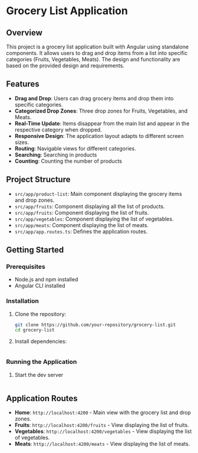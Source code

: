# Grocery List Application

## Overview

This project is a grocery list application built with Angular using standalone components. It allows users to drag and drop items from a list into specific categories (Fruits, Vegetables, Meats). The design and functionality are based on the provided design and requirements.

## Features

- **Drag and Drop**: Users can drag grocery items and drop them into specific categories.
- **Categorized Drop Zones**: Three drop zones for Fruits, Vegetables, and Meats.
- **Real-Time Update**: Items disappear from the main list and appear in the respective category when dropped.
- **Responsive Design**: The application layout adapts to different screen sizes.
- **Routing**: Navigable views for different categories.
- **Searching**: Searching in products 
- **Counting**: Counting the number of products

## Project Structure

- `src/app/product-list`: Main component displaying the grocery items and drop zones.
- `src/app/fruits`: Component displaying all the list of products.
- `src/app/fruits`: Component displaying the list of fruits.
- `src/app/vegetables`: Component displaying the list of vegetables.
- `src/app/meats`: Component displaying the list of meats.
- `src/app/app.routes.ts`: Defines the application routes.

## Getting Started

### Prerequisites

- Node.js and npm installed
- Angular CLI installed

### Installation

1. Clone the repository:
   ```sh
   git clone https://github.com/your-repository/grocery-list.git
   cd grocery-list
   ```

2. Install dependencies:
   ```npm install
    ```


### Running the Application

1. Start the dev server
    ```ng serve
    ```


    

## Application Routes

- **Home**: `http://localhost:4200` - Main view with the grocery list and drop zones.
- **Fruits**: `http://localhost:4200/fruits` - View displaying the list of fruits.
- **Vegetables**: `http://localhost:4200/vegetables` - View displaying the list of vegetables.
- **Meats**: `http://localhost:4200/meats` - View displaying the list of meats.
